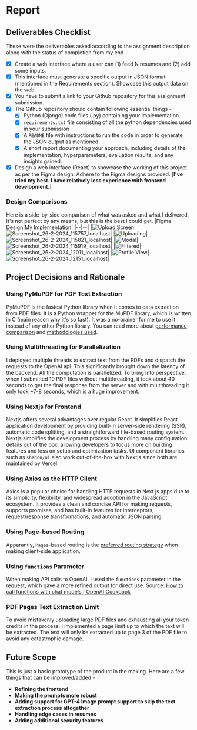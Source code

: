 # Report
## Deliverables Checklist
These were the deliverables asked according to the assignment description along with the status of completion from my end -

 - [x] Create a web interface where a user can (1) feed N resumes and (2) add some inputs.
 - [x] This interface must generate a specific output in JSON format (mentioned in the Requirements section). Showcase this output data on the web.
 - [x] You have to submit a link to your Github repository for this assignment submission.
-  [x] The Github repository should contain following essential things -
    - [x]  Python (Django) code files (.py) containing your implementation.
    - [x]  `requirements.txt` file consisting of all the python dependencies used in your submission
    - [x]  A `README` file with instructions to run the code in order to generate the JSON output as mentioned
    - [x]  A short report documenting your approach, including details of the implementation, hyperparameters, evaluation results, and any insights gained.
- [x]  Design a web interface (React) to showcase the working of this project as per the Figma design. Adhere to the Figma designs provided. [**I've tried my best. I have relatively less experience with frontend development.**]

### Design Comparisons
Here is a side-by-side comparison of what was asked and what I delivered. It's not perfect by any means, but this is the best I could get.
|Figma Design|My Implementation|
|--|--|
|![Upload Screen](https://github.com/akshanshbhatt/gpt-resume/assets/53227127/bd04b151-7538-40b8-b9f8-b617f33fe348)|![Screenshot_26-2-2024_115757_localhost](https://github.com/akshanshbhatt/gpt-resume/assets/53227127/598762d7-c4a4-4e5a-a630-ed3d23bbba5a)|
|![Uploading](https://github.com/akshanshbhatt/gpt-resume/assets/53227127/efc48014-c8d9-4027-a404-f33a248e1031)|![Screenshot_26-2-2024_115821_localhost](https://github.com/akshanshbhatt/gpt-resume/assets/53227127/f97b4ee2-e6f7-455a-b54c-fca80e3acee6)|
|![Modal](https://github.com/akshanshbhatt/gpt-resume/assets/53227127/26cbdd30-3183-45d5-bf68-9223d7150cd5)|![Screenshot_26-2-2024_115919_localhost](https://github.com/akshanshbhatt/gpt-resume/assets/53227127/45691591-3653-4ba6-816b-72ed93eb221e)|
|![Filtered](https://github.com/akshanshbhatt/gpt-resume/assets/53227127/2321ac0c-dd81-4587-9101-babde8d51761)|![Screenshot_26-2-2024_12011_localhost](https://github.com/akshanshbhatt/gpt-resume/assets/53227127/70bf9a86-31c4-4580-9e5e-52e9ecefdfa8)|
|![Profile View](https://github.com/akshanshbhatt/gpt-resume/assets/53227127/258d6bad-f52e-402e-8d84-7d0d3c2292f7)|![Screenshot_26-2-2024_12151_localhost](https://github.com/akshanshbhatt/gpt-resume/assets/53227127/0a07c5db-8a60-430e-9ab0-2ae670654c40)|

## Project Decisions and Rationale
### **Using PyMuPDF for PDF Text Extraction**
PyMuPDF is the fastest Python library when it comes to data extraction from PDF files. It is a Python wrapper for the MuPDF library, which is written in C (main reason why it's so fast). It was a no-brainer for me to use it instead of any other Python library. You can read more about [performance comparison](https://pymupdf.readthedocs.io/en/latest/about.html#performance) and [methodologies used](https://pymupdf.readthedocs.io/en/latest/app4.html).
### **Using Multithreading for Parallelization**
I deployed multiple threads to extract text from the PDFs and dispatch the requests to the OpenAI api. This significantly brought down the latency of the backend. All the computation is parallelized. To bring into perspective, when I submitted 10 PDF files without multithreading, it took about 40 seconds to get the final response from the server and with multithreading it only took ~7-8 seconds, which is a huge improvement.

### **Using Nextjs for Frontend**
Nextjs offers several advantages over regular React. It simplifies React application development by providing built-in server-side rendering (SSR), automatic code splitting, and a straightforward file-based routing system. Nextjs simplifies the development process by handling many configuration details out of the box, allowing developers to focus more on building features and less on setup and optimization tasks. UI component libraries such as `shadcn/ui` also work out-of-the-box with Nextjs since both are maintained by Vercel. 

### **Using Axios as the HTTP Client**
  
Axios is a popular choice for handling HTTP requests in Next.js apps due to its simplicity, flexibility, and widespread adoption in the JavaScript ecosystem. It provides a clean and concise API for making requests, supports promises, and has built-in features for interceptors, request/response transformations, and automatic JSON parsing.

### **Using Page-based Routing**
Apparantly, `Pages`-based routing is the [preferred routing strategy](https://stackoverflow.com/a/76660152) when making client-side application.
### **Using `functions` Parameter**
When making API calls to OpenAI, I used the `functions` parameter in the request, which gave a more refined output for direct use.
Source: [How to call functions with chat models | OpenAI Cookbook](https://cookbook.openai.com/examples/how_to_call_functions_with_chat_models)
### **PDF Pages Text Extraction Limit**
To avoid mistakenly uploading large PDF files and exhausting all your token credits in the process, I implemented a page limit up to which the text will be extracted. The text will only be extracted up to page 3 of the PDF file to avoid any catastrophic damage.

## Future Scope
This is just a basic prototype of the product in the making. Here are a few things that can be improved/added -
* **Refining the frontend**
* **Making the prompts more robust**
* **Adding support for GPT-4 Image prompt support to skip the text extraction process altogether**
* **Handling edge cases in resumes**
* **Adding additional security features**
